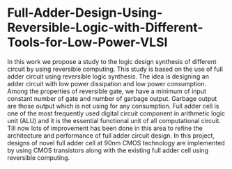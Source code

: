 # Full-Adder-Design-Using-Reversible-Logic-with-Different-Tools-for-Low-Power-VLSI
In this work we propose a study to the logic design synthesis of different circuit by using reversible computing.  This study is based on the use of full adder circuit using reversible logic synthesis. The idea is designing an adder circuit  with low power dissipation and low power consumption. Among the properties of reversible gate, we have a minimum  of input constant number of gate and number of garbage output. Garbage output are those output which is not using  for any consumption. Full adder cell is one of the most frequently used digital circuit component in arithmetic logic unit (ALU) and  it is the essential functional unit of all computational circuit. Till now lots of improvement has been done in this area  to refine the architecture and performance of full adder circuit design. In this project, designs of novel full adder cell  at 90nm CMOS technology are implemented by using CMOS transistors along with the existing full adder cell using  reversible computing.
